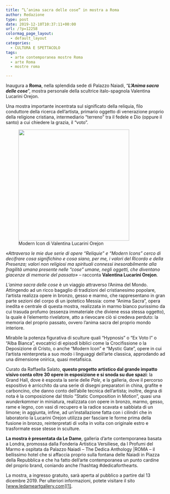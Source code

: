 ```yaml
---
title: “L’anima sacra delle cose” in mostra a Roma
author: Redazione
type: post
date: 2019-12-10T10:37:11+00:00
url: /?p=12258
colormag_page_layout:
  - default_layout
categories:
  - CULTURA E SPETTACOLO
tags:
  - arte contemporanea mostre Roma
  - arte Roma
  - mostre roma

---
```

Inaugura a **Roma**, nella splendida sede di Palazzo Naiadi, “_**L’Anima sacra delle cose**_”, mostra personale della scultrice italo-spagnola Valentina Lucarini Orejon.

Una mostra importante incentrata sul significato della reliquia, filo conduttore della ricerca dell’artista, primario oggetto di venerazione proprio della religione cristiana, intermediario “terreno” tra il fedele e Dio (oppure il santo) a cui chiedere la grazia, il “voto”.

<figure id="attachment_12259" aria-describedby="caption-attachment-12259" style="width: 350px" class="wp-caption alignleft"><img decoding="async" loading="lazy" class="wp-image-12259" src="https://progressonline.it/wp-content/uploads/2019/12/Modern-Icon-di-Valentina-Lucarini-Orejon-300x300.jpg" alt="" width="350" height="350" /><figcaption id="caption-attachment-12259" class="wp-caption-text">Modern Icon di Valentina Lucarini Orejon</figcaption></figure>

_«Attraverso le mie due serie di opere “Reliquie” e “Modern Icons” cerco di decifrare cosa significhino e cosa siano, per me, i valori del Ricordo e della Presenza; valori non religiosi ma spirituali connessi inesorabilmente alla fragilità umana presente nelle “cose” umane, negli oggetti, che diventano giacenze di memorie del passato» –_ racconta **Valentina Lucarini Orejon**.

_L’anima sacra delle cose_ è un viaggio attraverso l’Anima del Mondo. Attingendo ad un ricco bagaglio di tradizioni del cristianesimo popolare, l’artista realizza opere in bronzo, gesso e marmo, che rappresentano in gran parte sezioni del corpo di un ipotetico Messia: come “Anima Sacra”, opera inedita e centrale di questa mostra, realizzata in marmo bianco purissimo da cui trasuda profumo (essenza immateriale che diviene essa stessa oggetto), la quale è l’elemento rivelatore, atto a rievocare ciò si credeva perduto: la memoria del proprio passato, ovvero l’anima sacra del proprio mondo interiore.

Mirabile la potenza figurativa di sculture quali “Hypnosis” o “Ex Voto I” o “Alba Bianca”, evocatrici di episodi biblici come la Crocifissione o la Deposizione di Cristo, o anche “Modern Icon” e “Mystic Gate”, opere in cui l’artista reinterpreta a suo modo i linguaggi dell’arte classica, approdando ad una dimensione onirica, quasi metafisica.

Curato da Raffaella Salato, **questo progetto artistico dal grande impatto visivo conta oltre 30 opere in esposizione e si snoda su due spazi**: la Grand Hall, dove è esposta la serie delle _Pale_, e la galleria, dove il percorso espositivo è arricchito da una serie di disegni preparatori in china, grafite e carboncino, che danno conto dell’abile tecnica dell’artista; inoltre, degna di nota è la composizione dal titolo “Static Composition in Motion”, quasi una _wunderkammer_ in miniatura, realizzata con opere in bronzo, marmo, gesso, rame e legno, con vasi di recupero e la radice scavata e sabbiata di un limone; in aggiunta, infine, ad un’installazione fatta con i cilindri che in laboratorio la Lucarini Orejon utilizza per fasciare le forme prima della fusione in bronzo, reinterpretati di volta in volta con originale estro e trasformate esse stesse in sculture.

**La mostra è presentata da Le Dame**, galleria d’arte contemporanea basata a Londra, promossa dalla Fonderia Artistica Versiliese, da I Profumi del Marmo e ospitata da Palazzo Naiadi – The Dedica Anthology |ROMA – il bellissimo hotel che si affaccia proprio sulla fontana delle Naiadi in Piazza della Repubblica e che ha fatto dell’arte contemporanea un punto cardine del proprio brand, coniando anche l’hashtag #dedicaforthearts.<span class="Apple-converted-space"> </span>

La mostra, a ingresso gratuito, sarà aperta al pubblico a partire dal 13 dicembre 2019. Per ulteriori informazioni, potete visitare il sito [www.ledameartgallery.com][1].

 [1]: https://www.ledameartgallery.com